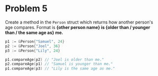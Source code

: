 # Problem 5

Create a method in the `Person` struct which returns how another person's age compares. Format is **{other person name}
is {older than / younger than / the same age as} me.**

```go
p1 := &Person{"Samuel", 24}
p2 := &Person{"Joel", 36}
p3 := &Person{"Lily", 24}

p1.compareAge(p2) // "Joel is older than me."
p2.compareAge(p1) // "Samuel is younger than me."
p1.compareAge(p3) // "Lily is the same age as me."
```
